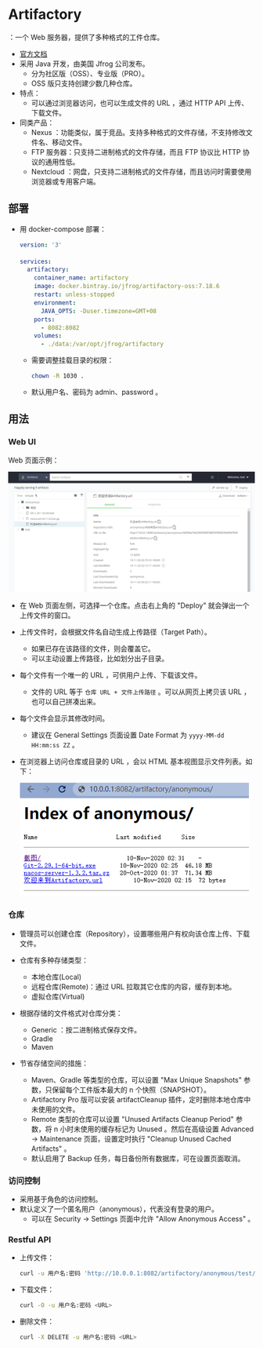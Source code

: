 # Artifactory

：一个 Web 服务器，提供了多种格式的工件仓库。
- [官方文档](https://www.jfrog.com/confluence/display/RTF6X)
- 采用 Java 开发，由美国 Jfrog 公司发布。
  - 分为社区版（OSS）、专业版（PRO）。
  - OSS 版只支持创建少数几种仓库。
- 特点：
  - 可以通过浏览器访问，也可以生成文件的 URL ，通过 HTTP API 上传、下载文件。
- 同类产品：
  - Nexus ：功能类似，属于竞品。支持多种格式的文件存储，不支持修改文件名、移动文件。
  - FTP 服务器：只支持二进制格式的文件存储，而且 FTP 协议比 HTTP 协议的通用性低。
  - Nextcloud ：网盘，只支持二进制格式的文件存储，而且访问时需要使用浏览器或专用客户端。

## 部署

- 用 docker-compose 部署：
  ```yml
  version: '3'

  services:
    artifactory:
      container_name: artifactory
      image: docker.bintray.io/jfrog/artifactory-oss:7.18.6
      restart: unless-stopped
      environment:
        JAVA_OPTS: -Duser.timezone=GMT+08
      ports:
        - 8082:8082
      volumes:
        - ./data:/var/opt/jfrog/artifactory
  ```
  - 需要调整挂载目录的权限：
    ```sh
    chown -R 1030 .
    ```
  - 默认用户名、密码为 admin、password 。

## 用法

### Web UI

Web 页面示例：

![](./Artifactory_1.png)

- 在 Web 页面左侧，可选择一个仓库。点击右上角的 "Deploy" 就会弹出一个上传文件的窗口。
- 上传文件时，会根据文件名自动生成上传路径（Target Path）。
  - 如果已存在该路径的文件，则会覆盖它。
  - 可以主动设置上传路径，比如划分出子目录。
- 每个文件有一个唯一的 URL ，可供用户上传、下载该文件。
  - 文件的 URL 等于 ` 仓库 URL + 文件上传路径 ` 。可以从网页上拷贝该 URL ，也可以自己拼凑出来。
- 每个文件会显示其修改时间。
  - 建议在 General Settings 页面设置 Date Format 为 `yyyy-MM-dd HH:mm:ss ZZ` 。
- 在浏览器上访问仓库或目录的 URL ，会以 HTML 基本视图显示文件列表。如下：

  ![](./Artifactory_2.png)

### 仓库

- 管理员可以创建仓库（Repository），设置哪些用户有权向该仓库上传、下载文件。
- 仓库有多种存储类型：
  - 本地仓库(Local)
  - 远程仓库(Remote)：通过 URL 拉取其它仓库的内容，缓存到本地。
  - 虚拟仓库(Virtual)
- 根据存储的文件格式对仓库分类：
  - Generic ：按二进制格式保存文件。
  - Gradle
  - Maven

- 节省存储空间的措施：
  - Maven、Gradle 等类型的仓库，可以设置 "Max Unique Snapshots" 参数，只保留每个工件版本最大的 n 个快照（SNAPSHOT）。
  - Artifactory Pro 版可以安装 artifactCleanup 插件，定时删除本地仓库中未使用的文件。
  - Remote 类型的仓库可以设置 "Unused Artifacts Cleanup Period" 参数，将 n 小时未使用的缓存标记为 Unused 。然后在高级设置 Advanced -> Maintenance 页面，设置定时执行 "Cleanup Unused Cached Artifacts" 。
  - 默认启用了 Backup 任务，每日备份所有数据库，可在设置页面取消。

### 访问控制

- 采用基于角色的访问控制。
- 默认定义了一个匿名用户（anonymous），代表没有登录的用户。
  - 可以在 Security -> Settings 页面中允许 "Allow Anonymous Access" 。

### Restful API

- 上传文件：
  ```sh
  curl -u 用户名:密码 'http://10.0.0.1:8082/artifactory/anonymous/test/1.zip' -T 1.zip > /dev/null
  ```

- 下载文件：
  ```sh
  curl -O -u 用户名:密码 <URL>
  ```

- 删除文件：
  ```sh
  curl -X DELETE -u 用户名:密码 <URL>
  ```
